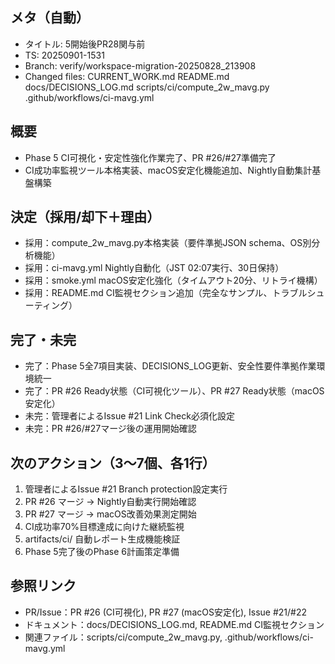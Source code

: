 ## メタ（自動）
- タイトル: 5開始後PR28関与前
- TS: 20250901-1531
- Branch: verify/workspace-migration-20250828_213908
- Changed files: CURRENT_WORK.md
README.md
docs/DECISIONS_LOG.md
scripts/ci/compute_2w_mavg.py
.github/workflows/ci-mavg.yml

## 概要
- Phase 5 CI可視化・安定性強化作業完了、PR #26/#27準備完了
- CI成功率監視ツール本格実装、macOS安定化機能追加、Nightly自動集計基盤構築

## 決定（採用/却下＋理由）
- 採用：compute_2w_mavg.py本格実装（要件準拠JSON schema、OS別分析機能）
- 採用：ci-mavg.yml Nightly自動化（JST 02:07実行、30日保持）
- 採用：smoke.yml macOS安定化強化（タイムアウト20分、リトライ機構）
- 採用：README.md CI監視セクション追加（完全なサンプル、トラブルシューティング）

## 完了・未完
- 完了：Phase 5全7項目実装、DECISIONS_LOG更新、安全性要件準拠作業環境統一
- 完了：PR #26 Ready状態（CI可視化ツール）、PR #27 Ready状態（macOS安定化）
- 未完：管理者によるIssue #21 Link Check必須化設定
- 未完：PR #26/#27マージ後の運用開始確認

## 次のアクション（3〜7個、各1行）
1. 管理者によるIssue #21 Branch protection設定実行
2. PR #26 マージ → Nightly自動実行開始確認
3. PR #27 マージ → macOS改善効果測定開始
4. CI成功率70%目標達成に向けた継続監視
5. artifacts/ci/ 自動レポート生成機能検証
6. Phase 5完了後のPhase 6計画策定準備

## 参照リンク
- PR/Issue：PR #26 (CI可視化), PR #27 (macOS安定化), Issue #21/#22
- ドキュメント：docs/DECISIONS_LOG.md, README.md CI監視セクション
- 関連ファイル：scripts/ci/compute_2w_mavg.py, .github/workflows/ci-mavg.yml